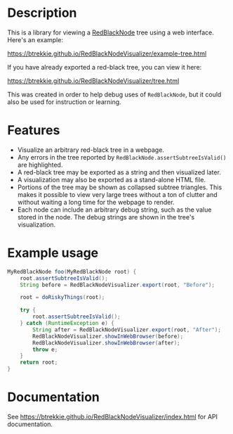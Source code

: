 # Description
This is a library for viewing a
[RedBlackNode](https://github.com/btrekkie/RedBlackNode) tree using a web
interface. Here's an example:

<https://btrekkie.github.io/RedBlackNodeVisualizer/example-tree.html>

If you have already exported a red-black tree, you can view it here:

<https://btrekkie.github.io/RedBlackNodeVisualizer/tree.html>

This was created in order to help debug uses of `RedBlackNode`, but it could
also be used for instruction or learning.

# Features
* Visualize an arbitrary red-black tree in a webpage.
* Any errors in the tree reported by `RedBlackNode.assertSubtreeIsValid()` are
  highlighted.
* A red-black tree may be exported as a string and then visualized later.
* A visualization may also be exported as a stand-alone HTML file.
* Portions of the tree may be shown as collapsed subtree triangles. This makes
  it possible to view very large trees without a ton of clutter and without
  waiting a long time for the webpage to render.
* Each node can include an arbitrary debug string, such as the value stored in
  the node. The debug strings are shown in the tree's visualization.

# Example usage
```java
MyRedBlackNode foo(MyRedBlackNode root) {
    root.assertSubtreeIsValid();
    String before = RedBlackNodeVisualizer.export(root, "Before");

    root = doRiskyThings(root);

    try {
        root.assertSubtreeIsValid();
    } catch (RuntimeException e) {
        String after = RedBlackNodeVisualizer.export(root, "After");
        RedBlackNodeVisualizer.showInWebBrowser(before);
        RedBlackNodeVisualizer.showInWebBrowser(after);
        throw e;
    }
    return root;
}
```

# Documentation
See <https://btrekkie.github.io/RedBlackNodeVisualizer/index.html> for API
documentation.
